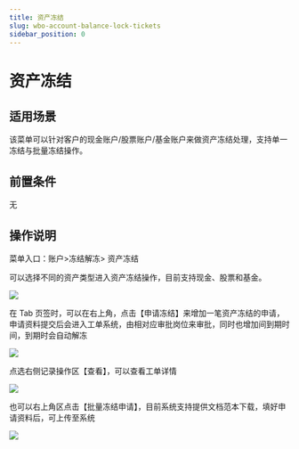 ```yaml
---
title: 资产冻结
slug: wbo-account-balance-lock-tickets
sidebar_position: 0
---
```



# 资产冻结

## 适用场景

该菜单可以针对客户的现金账户/股票账户/基金账户来做资产冻结处理，支持单一冻结与批量冻结操作。

## 前置条件

无

## 操作说明

菜单入口：账户&gt;冻结解冻&gt; 资产冻结

可以选择不同的资产类型进入资产冻结操作，目前支持现金、股票和基金。

<img src="/assets/NY2JbomRMoPSwbxwvllctcsEnUf.png"/>

在 Tab 页签时，可以在右上角，点击【申请冻结】来增加一笔资产冻结的申请，申请资料提交后会进入工单系统，由相对应审批岗位来审批，同时也增加间到期时间，到期时会自动解冻

<img src="/assets/AWhTb7XqLo3idwxs94zcg0ZGnme.png"/>

点选右侧记录操作区【查看】，可以查看工单详情

<img src="/assets/W2Tub0849o1jJhxGQvPcNvRMnSc.png"/>

也可以右上角区点击【批量冻结申请】，目前系统支持提供文档范本下载，填好申请资料后，可上传至系统

<img src="/assets/DSKVbN4k7o9Eenx8yRpcfTD8nIh.png"/>

